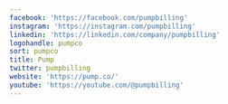 ```yaml
---
facebook: 'https://facebook.com/pumpbilling'
instagram: 'https://instagram.com/pumpbilling'
linkedin: 'https://linkedin.com/company/pumpbilling'
logohandle: pumpco
sort: pumpco
title: Pump
twitter: pumpbilling
website: 'https://pump.co/'
youtube: 'https://youtube.com/@pumpbilling'
---
```

